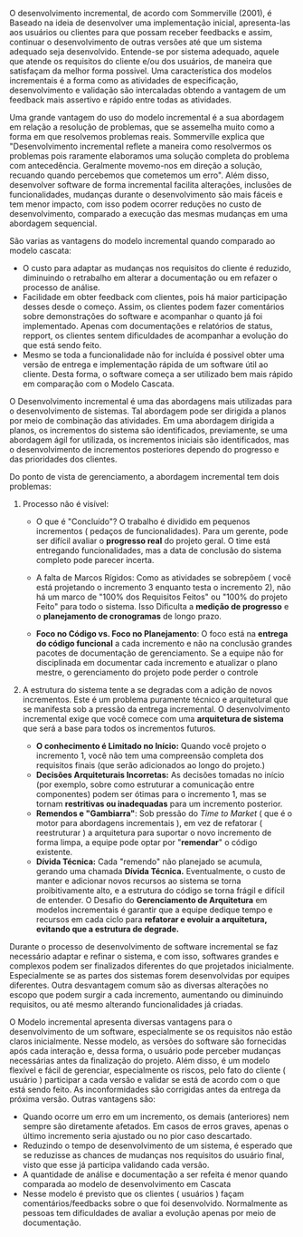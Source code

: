 O desenvolvimento incremental, de acordo com Sommerville (2001), é Baseado na ideia de desenvolver uma implementação inicial, apresenta-las aos usuários ou clientes para que possam receber feedbacks e assim, continuar o desenvolvimento de outras versões até que um sistema adequado seja desenvolvido. Entende-se por sistema adequado, aquele que atende os requisitos do cliente e/ou dos usuários, de maneira que satisfaçam da melhor forma possivel. Uma característica dos modelos incrementais é a forma como as atividades de especificação, desenvolvimento e validação são intercaladas obtendo a vantagem de um feedback mais assertivo e rápido entre todas as atividades.

Uma grande vantagem do uso do modelo incremental é a sua abordagem em relação a resolução de problemas, que se assemelha muito como a forma em que resolvemos problemas reais. Sommerville explica que "Desenvolvimento incremental reflete a maneira como resolvermos os problemas pois raramente elaboramos uma solução completa do problema com antecedência. Geralmente movemo-nos em direção a solução, recuando quando percebemos que cometemos um erro".  Além disso, desenvolver software de forma incremental facilita alterações, inclusões de funcionalidades, mudanças durante o desenvolvimento são mais fáceis e tem menor impacto, com isso podem ocorrer reduções no custo de desenvolvimento, comparado a execução das mesmas mudanças em uma abordagem sequencial.

São varias as vantagens do modelo incremental quando comparado ao modelo cascata:

 - O custo para adaptar as mudanças nos requisitos do cliente é reduzido, diminuindo o retrabalho em alterar a documentação ou em refazer o processo de análise.
 - Facilidade em obter feedback com clientes, pois há maior participação desses desde o começo. Assim, os clientes podem fazer comentários sobre demonstrações do software e acompanhar o quanto já foi implementado. Apenas com documentações e relatórios de status, repport, os clientes sentem dificuldades de acompanhar a evolução do que está sendo feito.
 - Mesmo se toda a funcionalidade não for incluída é possivel obter uma versão de entrega e implementação rápida de um software útil ao cliente. Desta forma, o software começa a ser utilizado bem mais rápido em comparação com o Modelo Cascata.


O Desenvolvimento incremental é uma das abordagens mais utilizadas para o desenvolvimento de sistemas. Tal abordagem pode ser dirigida a planos por meio de combinação das atividades. Em uma abordagem dirigida a planos, os incrementos do sistema são identificados, previamente, se uma abordagem ágil for utilizada, os incrementos iniciais são identificados, mas o desenvolvimento de incrementos posteriores dependo do progresso e das prioridades dos clientes.

Do ponto de vista de gerenciamento, a  abordagem incremental tem dois problemas:
1.  Processo não é visível:
	- O que é "Concluído"? O trabalho é dividido em pequenos incrementos ( pedaços de funcionalidades). Para um gerente, pode ser difícil avaliar o **progresso real** do projeto geral. O time está entregando funcionalidades, mas a data de conclusão do sistema completo pode parecer incerta.
	
	- A falta de Marcos Rígidos: Como as atividades se sobrepõem ( você está projetando o incremento 3 enquanto testa o incremento 2), não há um marco de "100% dos Requisitos Feitos" ou "100% do projeto Feito" para todo o sistema. Isso Dificulta a **medição de progresso** e o **planejamento de cronogramas** de longo prazo.
	
	- **Foco no Código vs. Foco no Planejamento**: O foco está na **entrega do código funcional** a cada incremento e não na conclusão grandes pacotes de documentação de gerenciamento. Se a equipe não for disciplinada em documentar cada incremento e atualizar o plano mestre, o gerenciamento do projeto pode perder o controle

2. A estrutura do sistema tente a se degradas com a adição de novos incrementos.
	Este é um problema puramente técnico e arquitetural que se manifesta sob a pressão da entrega incremental.
	O desenvolvimento incremental exige que você comece com uma **arquitetura de sistema** que será a base para todos os incrementos futuros.
	 - **O conhecimento é Limitado no Início:** Quando você projeto o incremento 1, você não tem uma compreensão completa dos requisitos finais (que serão adicionados ao longo do projeto.)
	 - **Decisões Arquiteturais Incorretas:** As decisões tomadas no início (por exemplo, sobre como estruturar a comunicação entre componentes) podem ser ótimas para o incremento 1, mas se tornam **restritivas ou inadequadas** para um incremento posterior.
	 - **Remendos e "Gambiarra"**: Sob pressão do *Time to Market* ( que é o motor para abordagens incrementais ), em vez de refatorar ( reestruturar ) a arquitetura para suportar o novo incremento de forma limpa, a equipe pode optar por "**remendar**" o código existente.
	 - **Dívida Técnica:** Cada "remendo" não planejado se acumula, gerando uma chamada **Dívida Técnica.** Eventualmente, o custo de manter e adicionar novos recursos ao sistema se torna proibitivamente alto, e a estrutura do código se torna frágil e difícil de entender.
	O Desafio do **Gerenciamento de Arquitetura** em modelos incrementais é garantir que a equipe dedique tempo e recursos em cada ciclo para **refatorar e evoluir a arquitetura, evitando que a estrutura de degrade.**


Durante o processo de desenvolvimento de software incremental se faz necessário adaptar e refinar o sistema, e com isso, softwares grandes e complexos podem ser finalizados diferentes do que projetados inicialmente. Especialmente se as partes dos sistemas forem desenvolvidas por equipes diferentes. Outra desvantagem comum são as diversas alterações no escopo que podem surgir a cada incremento, aumentando ou diminuindo requisitos, ou até mesmo alterando funcionalidades já criadas.

O Modelo incremental apresenta diversas vantagens para o desenvolvimento de um software, especialmente se os requisitos não estão claros inicialmente. Nesse modelo, as versões do software são fornecidas após cada interação e, dessa forma, o usuário pode perceber mudanças necessárias antes da finalização do projeto. Além disso, é um modelo flexível e fácil de gerenciar, especialmente os riscos, pelo fato do cliente ( usuário ) participar a cada versão e validar se está de acordo com o que está sendo feito. As inconformidades são corrigidas antes da entrega da próxima versão. Outras vantagens são:
 - Quando ocorre um erro em um incremento, os demais (anteriores) nem sempre são diretamente afetados. Em casos de erros graves, apenas o último incremento seria ajustado ou no pior caso descartado.
 - Reduzindo o tempo de desenvolvimento de um sistema, é esperado que se reduzisse as chances de mudanças nos requisitos do usuário final, visto que esse já participa validando cada versão.
 - A quantidade de análise e documentação a ser refeita é menor quando comparada ao modelo de desenvolvimento em Cascata
 - Nesse modelo é previsto que os clientes ( usuários ) façam comentários/feedbacks sobre o que foi desenvolvido. Normalmente as pessoas tem dificuldades de avaliar a evolução apenas por meio de documentação. 